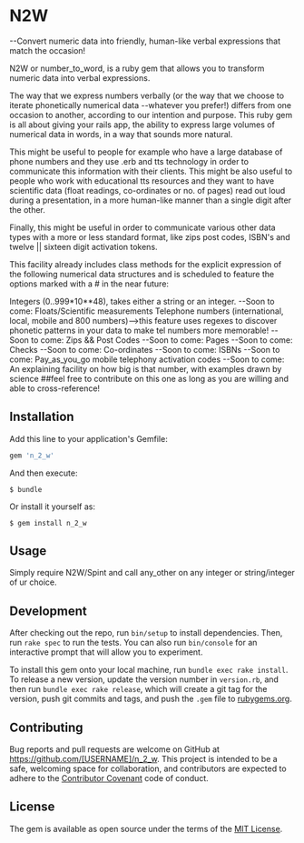 # N2W

--Convert numeric data into friendly, human-like verbal expressions that match 
the occasion!

N2W or number_to_word, is a ruby gem that allows you to transform numeric data 
into verbal expressions. 

The way that we express numbers verbally (or the way that we choose to iterate 
phonetically numerical data --whatever you prefer!) differs from one occasion 
to another, according to our intention and purpose. This ruby gem is all about 
giving your rails app, the ability to express large volumes of numerical data in
words, in a way that sounds more natural. 

This might be useful to people for example who have a large database of phone 
numbers and they use .erb and tts technology in order to communicate this information 
with their clients. This might be also useful to people who work with educational tts 
resources and they want to have scientific data (float readings, co-ordinates or 
no. of pages) read out loud during a presentation, in a more human-like manner 
than a single digit after the other.   

Finally, this might be useful in order to communicate various other data types with a more 
or less standard format, like zips post codes, ISBN's and twelve || sixteen digit 
activation tokens. 

This facility already includes class methods for the explicit expression of the following 
numerical data structures and is scheduled to feature the options marked with a # in 
the near future: 

Integers (0..999*10**48), takes either a string or an integer.
--Soon to come: Floats/Scientific measurements
Telephone numbers (international, local, mobile and 800 numbers)-->this feature uses 
regexes to discover phonetic patterns in your data to make tel numbers more memorable! 
--Soon to come: Zips && Post Codes 
--Soon to come: Pages
--Soon to come: Checks
--Soon to come: Co-ordinates 
--Soon to come: ISBNs
--Soon to come: Pay_as_you_go mobile telephony activation codes
--Soon to come: An explaining facility on how big is that number, with examples drawn by science ##feel free to contribute on this one as long as you are willing and 
able to cross-reference!

## Installation

Add this line to your application's Gemfile:

```ruby
gem 'n_2_w'
```

And then execute:

    $ bundle

Or install it yourself as:

    $ gem install n_2_w

## Usage

Simply require N2W/Spint and call any_other on any integer or string/integer of ur choice. 

## Development

After checking out the repo, run `bin/setup` to install dependencies. Then, run `rake spec` to run the tests. You can also run `bin/console` for an interactive prompt that will allow you to experiment.

To install this gem onto your local machine, run `bundle exec rake install`. To release a new version, update the version number in `version.rb`, and then run `bundle exec rake release`, which will create a git tag for the version, push git commits and tags, and push the `.gem` file to [rubygems.org](https://rubygems.org).

## Contributing

Bug reports and pull requests are welcome on GitHub at https://github.com/[USERNAME]/n_2_w. This project is intended to be a safe, welcoming space for collaboration, and contributors are expected to adhere to the [Contributor Covenant](http://contributor-covenant.org) code of conduct.


## License

The gem is available as open source under the terms of the [MIT License](http://opensource.org/licenses/MIT).


